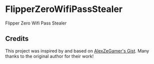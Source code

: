 # FlipperZeroWifiPassStealer
Flipper Zero Wifi Pass Stealer

## Credits

This project was inspired by and based on [AlexZeGamer's Gist](https://gist.github.com/AlexZeGamer/c7269927335d152cc28d31022c00882e). Many thanks to the original author for their work!

